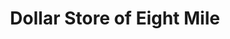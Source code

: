 ---
title: "Dollar Store of Eight Mile"
url: /detroit/dollar-store-of-eight-mile/
shop: Kramladen
---